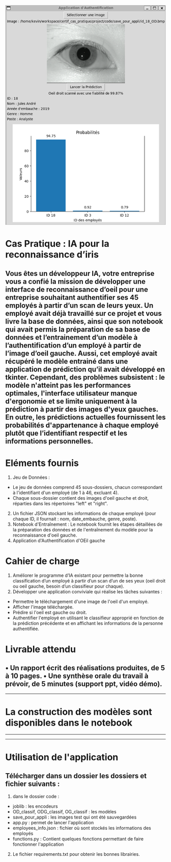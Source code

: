 ![screenshot_app_tkinter](screen_app.png)
# Cas Pratique : IA pour la reconnaissance d’iris
## Vous êtes un développeur IA, votre entreprise vous a confié la mission de développer une interface de reconnaissance d’oeil pour une entreprise souhaitant authentifier ses 45 employés à partir d’un scan de leurs yeux. Un employé avait déjà travaillé sur ce projet et vous livre la base de données, ainsi que son notebook qui avait permis la préparation de sa base de données et l’entrainement d’un modèle à l’authentification d’un employé à partir de l’image d’oeil gauche. Aussi, cet employé avait récupéré le modèle entrainé dans une application de prédiction qu’il avait développé en tkinter. Cependant, des problèmes subsistent : le modèle n'atteint pas les performances optimales, l'interface utilisateur manque d'ergonomie et se limite uniquement à la prédiction à partir des images d'yeux gauches. En outre, les prédictions actuelles fournissent les probabilités d'appartenance à chaque employé plutôt que l’identifiant respectif et les informations personnelles.  

# Eléments fournis
1. Jeu de Données :
- Le jeu de données comprend 45 sous-dossiers, chacun correspondant à l'identifiant d'un employé (de 1 à 46, excluant 4).
- Chaque sous-dossier contient des images d'oeil gauche et droit, réparties dans les répertoires "left" et "right".
2. Un fichier JSON stockant les informations de chaque employé (pour chaque ID, il fournait : nom, date_embauche, genre, poste).
3. Notebook d'Entraînement : Le notebook fournit les étapes détaillées de la préparation des données et de l'entraînement du modèle pour la reconnaissance d'oeil gauche.
4. Application d'Authentification d'OEil gauche  

# Cahier de charge
1. Améliorer le programme d’IA existant pour permettre la bonne classification d’un employé à partir d’un scan d’un de ses yeux (oeil droit ou oeil gauche, besoin d’un classifieur pour chaque).
2. Développer une application conviviale qui réalise les tâches suivantes :
- Permettre le téléchargement d'une image de l'oeil d'un employé.
- Afficher l'image téléchargée.
- Prédire si l'oeil est gauche ou droit.
- Authentifier l'employé en utilisant le classifieur approprié en fonction de la prédiction précédente et en affichant les informations de la personne authentifiée.
# Livrable attendu
• Un rapport écrit des réalisations produites, de 5 à 10 pages.
• Une synthèse orale du travail à prévoir, de 5 minutes (support ppt, vidéo démo).
---
---
# La construction des modèles sont disponibles dans le notebook
---
---
# Utilisation de l'application
## Télécharger dans un dossier les dossiers et fichier suivants :
1. dans le dossier code :
- joblib : les encodeurs 
- OD_classif, ODG_classif, OG_classif : les modèles
- save_pour_appli : les images test qui ont été sauvegardées 
- app.py : permet de lancer l'application
- employees_info.json : fichier où sont stockés les informations des employés
- functions.py : Contient quelques fonctions permettant de faire fonctionner l'application

2. Le fichier requirements.txt pour obtenir les bonnes librairies.

